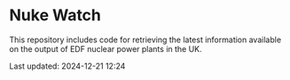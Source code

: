 # Nuke Watch

This repository includes code for retrieving the latest information available on the output of EDF nuclear power plants in the UK.

Last updated: 2024-12-21 12:24